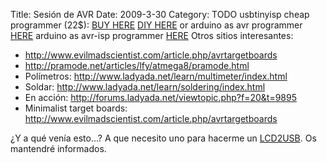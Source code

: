 Title: Sesión de AVR
Date: 2009-3-30
Category: TODO
usbtinyisp cheap programmer (22\$): [BUY HERE](http://www.adafruit.com/index.php?main_page=product_info&cPath=16&products_id=46) [DIY
HERE](http://www.ladyada.net/make/usbtinyisp/) or arduino as avr programmer [HERE](http://www.ladyada.net/make/usbtinyisp/) arduino as
avr-isp programmer [HERE](http://tinker.it/now/2006/12/04/turn-arduino-into-an-avr-isp-programmer/) Otros sitios interesantes:

-   http://www.evilmadscientist.com/article.php/avrtargetboards
-   http://pramode.net/articles/lfy/atmega8/pramode.html
-   Polímetros: http://www.ladyada.net/learn/multimeter/index.html
-   Soldar: http://www.ladyada.net/learn/soldering/index.html
-   En acción: http://forums.ladyada.net/viewtopic.php?f=20&t=9895
-   Minimalist target boards: http://www.evilmadscientist.com/article.php/avrtargetboards

¿Y a qué venía esto...? A que necesito uno para hacerme un [LCD2USB](http://www.harbaum.org/till/lcd2usb/index.shtml). Os mantendré
informados.
